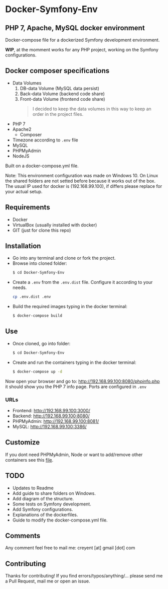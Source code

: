 # Docker-Symfony-Env

## PHP 7, Apache, MySQL docker environment

Docker-compose file for a dockerized Symfony development environment.

**WIP**, at the momment works for any PHP project, working on the Symfony configurations.

## Docker composer specifications

- Data Volumes
    1. DB-data Volume (MySQL data persist)
    2. Back-data Volume (backend code share)
    3. Front-data Volume (frontend code share)
        > I decided to keep the data volumes in this way to keep an order in the project files.
- PHP 7
- Apache2
    - Composer
- Timezone according to `.env` file
- MySQL
- PHPMyAdmin
- NodeJS

Built on a docker-compose.yml file.

Note: This environment configuration was made on Windows 10. On Linux the shared folders are not setted before because it works out of the box.
The usual IP used for docker is (192.168.99.100), if differs please replace for your actual setup.

## Requirements

- Docker
- VirtualBox (usually installed with docker)
- GIT (just for clone this repo)

## Installation

- Go into any terminal and clone or fork the project.
- Browse into cloned folder:
    ```bash
    $ cd Docker-Symfony-Env
    ```
- Create a `.env` from the `.env.dist` file. Configure it according to your needs.
    ```bash
    cp .env.dist .env
    ```
- Build the required images typing in the docker terminal:
    ```bash
    $ docker-compose build
    ```

## Use

- Once cloned, go into folder:
    ```bash
    $ cd Docker-Symfony-Env
    ```
- Create and run the containers typing in the docker terminal:
    ```bash
    $ docker-compose up -d
    ```

Now open your browser and go to: <http://192.168.99.100:8080/phpinfo.php> it should show you the PHP 7 info page.
Ports are configured in `.env`

### URLs

- Frontend: <http://192.168.99.100:3000/>
- Backend: <http://192.168.99.100:8080/>
- PHPMyAdmin: <http://192.168.99.100:8081/>
- MySQL: <http://192.168.99.100:3386/>

## Customize

If you dont need PHPMyAdmin, Node or want to add/remove other containers see this [file](docs/customize.md).

## TODO

- Updates to Readme
- Add guide to share folders on Windows.
- Add diagram of the structure.
- Some tests on Symfony development.
- Add Symfony configurations.
- Explanations of the dockerfiles.
- Guide to modify the docker-compose.yml file.

## Comments

Any comment feel free to mail me: creyent [at] gmail [dot] com

## Contributing

Thanks for contributing!
If you find errors/typos/anything/... please send me a Pull Request, mail me or open an issue.